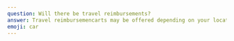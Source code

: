 ```yaml
---
question: Will there be travel reimbursements?
answer: Travel reimbursemencarts may be offered depending on your location of travel. In your application, let us know where you're coming from and we'll let you know if you're eligible for reimbursement!
emoji: car
---
```


